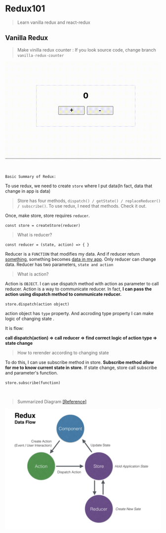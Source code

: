 # Redux101

> Learn vanilla redux and react-redux

## Vanilla Redux

> Make vinilla redux counter : If you look source code, change branch `vanilla-redux-counter`

![preview-counter](image/preview-counter.gif)

<br />

`Basic Summary of Redux:`

To use redux, we need to create `store` where I put data(In fact, data that change in app is data)

> Store has four methods, `dispatch() / getState() / replaceReducer() / subscribe()`. To use redux, I need that methods. Check it out.

Once, make store, store requires `reducer`.

`const store = createStore(reducer)`

> What is reducer?

`const reducer = (state, action) => { }`

Reducer is a `FUNCTION` that modifies my data. And if reducer return <u>something</u>, something becomes <u>data in my app</u>. Only reducer can change data. Reducer has two parameters, `state and action`

> What is action?

Action is `OBJECT`. I can use dispatch method with action as parameter to call reducer. Action is a way to communicate reducer. In fact, **I can pass the action using dispatch method to communicate reducer.**

`store.dispatch(action object)`

action object has `type` property. And accroding type property I can make logic of changing state .

It is flow:

**call dispatch(action) => call reducer => find correct logic of action type => state change**

> How to rerender according to changing state

To do this, I can use subscribe method in store. **Subscribe method allow for me to know current state in store.** If state change, store call subscribe and parameter's function.

`store.subscribe(function)`

<br />

> Summarized Diagram [[Reference]](https://medium.com/@aurelie.lebec/redux-and-react-native-simple-login-example-flow-c4874cf91dde)

![redux-flow](image/redux-flow.png)

>
